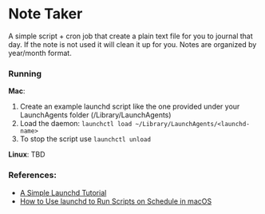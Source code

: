# Note Taker
A simple script + cron job that create a plain text file for you to journal that day. If the note is not used it will clean it up for you. Notes are organized by year/month format.

### Running
**Mac**:
1. Create an example launchd script like the one provided under your LaunchAgents folder (/Library/LaunchAgents)
2. Load the daemon: `launchctl load ~/Library/LaunchAgents/<launchd-name>`
3. To stop the script use `launchctl unload`

**Linux**:
TBD

### References:
- [A Simple Launchd Tutorial](https://medium.com/@chetcorcos/a-simple-launchd-tutorial-9fecfcf2dbb3)
- [How to Use launchd to Run Scripts on Schedule in macOS](https://www.maketecheasier.com/use-launchd-run-scripts-on-schedule-macos/)
